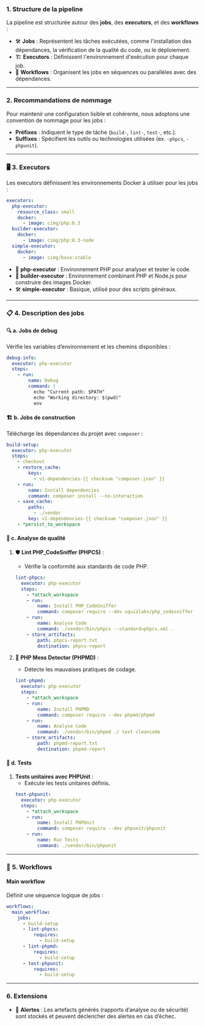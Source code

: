 ### **1. Structure de la pipeline**  
La pipeline est structurée autour des **jobs**, des **executors**, et des **workflows** :  
- 🛠️ **Jobs** : Représentent les tâches exécutées, comme l'installation des dépendances, la vérification de la qualité du code, ou le déploiement.  
- 🏗️ **Executors** : Définissent l'environnement d'exécution pour chaque job.  
- 🔄 **Workflows** : Organisent les jobs en séquences ou parallèles avec des dépendances.  

---

### **2. Recommandations de nommage**  
Pour maintenir une configuration lisible et cohérente, nous adoptons une convention de nommage pour les jobs :  
- **Préfixes** : Indiquent le type de tâche (`build-`, `lint-`, `test-`, etc.).  
- **Suffixes** : Spécifient les outils ou technologies utilisées (ex. `-phpcs`, `-phpunit`).  

---

### 🖥️ **3. Executors**  
Les executors définissent les environnements Docker à utiliser pour les jobs :  
```yaml
executors:
  php-executor:
    resource_class: small
    docker:
      - image: cimg/php:8.3
  builder-executor:
    docker:
      - image: cimg/php:8.3-node
  simple-executor:
    docker:
      - image: cimg/base:stable
```  
- 🐘 **php-executor** : Environnement PHP pour analyser et tester le code.  
- 🔧 **builder-executor** : Environnement combinant PHP et Node.js pour construire des images Docker.  
- 🛠️ **simple-executor** : Basique, utilisé pour des scripts généraux.  

---

### 📋 **4. Description des jobs**  

#### 🔍 **a. Jobs de debug**  
Vérifie les variables d’environnement et les chemins disponibles :  
```yaml
debug-info:
  executor: php-executor
  steps:
    - run:
        name: Debug
        command: |
          echo "Current path: $PATH"
          echo "Working directory: $(pwd)"
          env
```  

#### 🏗️ **b. Jobs de construction**  
Télécharge les dépendances du projet avec `composer` :  
```yaml
build-setup:
  executor: php-executor
  steps:
    - checkout
    - restore_cache:
        keys:
          - v1-dependencies-{{ checksum "composer.json" }}
    - run:
        name: Install dependencies
        command: composer install --no-interaction
    - save_cache:
        paths:
          - ./vendor
        key: v1-dependencies-{{ checksum "composer.json" }}
    - *persist_to_workspace
```  

#### 🧹 **c. Analyse de qualité**  
1. 🛡️ **Lint PHP_CodeSniffer (PHPCS)** :  
   - Vérifie la conformité aux standards de code PHP.  
   ```yaml
   lint-phpcs:
     executor: php-executor
     steps:
       - *attach_workspace
       - run:
           name: Install PHP_CodeSniffer
           command: composer require --dev squizlabs/php_codesniffer
       - run:
           name: Analyse Code
           command: ./vendor/bin/phpcs --standard=phpcs.xml .
       - store_artifacts:
           path: phpcs-report.txt
           destination: phpcs-report
   ```  

2. 🚨 **PHP Mess Detector (PHPMD)** :  
   - Détecte les mauvaises pratiques de codage.  
   ```yaml
   lint-phpmd:
     executor: php-executor
     steps:
       - *attach_workspace
       - run:
           name: Install PHPMD
           command: composer require --dev phpmd/phpmd
       - run:
           name: Analyse Code
           command: ./vendor/bin/phpmd ./ text cleancode
       - store_artifacts:
           path: phpmd-report.txt
           destination: phpmd-report
   ```  

#### 🧪 **d. Tests**  
1. **Tests unitaires avec PHPUnit** :  
   - Exécute les tests unitaires définis.  
   ```yaml
   test-phpunit:
     executor: php-executor
     steps:
       - *attach_workspace
       - run:
           name: Install PHPUnit
           command: composer require --dev phpunit/phpunit
       - run:
           name: Run Tests
           command: ./vendor/bin/phpunit
   ```  

---

### 🔄 **5. Workflows**  

#### **Main workflow**  
Définit une séquence logique de jobs :  
```yaml
workflows:
  main_workflow:
    jobs:
      - build-setup
      - lint-phpcs:
          requires:
            - build-setup
      - lint-phpmd:
          requires:
            - build-setup
      - test-phpunit:
          requires:
            - build-setup
```  

---

### **6. Extensions**  
- 📢 **Alertes** : Les artefacts générés (rapports d’analyse ou de sécurité) sont stockés et peuvent déclencher des alertes en cas d’échec.  
